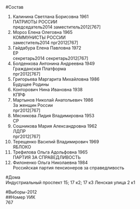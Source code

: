 #Состав  
1. Калинина Светлана Борисовна 1961  
    ПАТРИОТЫ РОССИИ  
    председатель2014 заместитель2012[767]    
2. Мороз Елена Олеговна 1965  
    КОММУНИСТЫ РОССИИ  
    заместитель2014 прг2012[767]    
3. Гайдабура Елена Павловна 1972  
    ЕР  
    секретарь2014 секретарь2012[767]    
4. Болденкова Антонина Андреевна 1949  
    Гражданская Платформа  
    прг2012[767]  
5. Григорьева Маргарита Михайловна 1986  
    Будущее Родины  
6. Конторович Нина Ивановна 1938  
    КПРФ  
7. Мартынов Николай Анатольевич 1986  
    За женщин России  
    прг2012[767]  
8. Мясникова Лидия Владимировна 1953  
    СР  
9. Сошникова Мария Александровна 1962  
    ЛДПР  
    прг2012[767]  
10. Терещенко Василий Владимирович 1969  
    ЯБЛОКО  
11. Трефилова Ольга Адольфовна 1965  
    ПАРТИЯ ЗА СПРАВЕДЛИВОСТЬ  
12. Филоненко Ольга Николаевна 1984  
    Российская партия пенсионеров за справедливость  
  
#Дома  
Индустриальный проспект 15; 17 к2; 17 к3 Ленская улица 2 к1  
  
#Выборы-2012  
##Номер УИК  
767  
